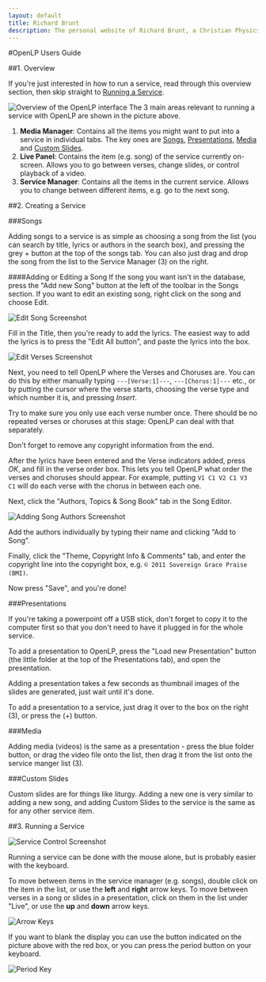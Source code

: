 ```yaml
---
layout: default
title: Richard Brunt
description: The personal website of Richard Brunt, a Christian Physics Student who takes photos and makes websites in his spare time.
---
```

#OpenLP Users Guide

##1. Overview

If you're just interested in how to run a service, read through this overview section, then skip straight to [Running a Service](#running-a-service).

![Overview of the OpenLP interface](Overview_annotated.png)
The 3 main areas relevant to running a service with OpenLP are shown in the picture above.

1. __Media Manager__: Contains all the items you might want to put into a service in individual tabs. The key ones are [Songs](#songs), [Presentations](#presentations), [Media](#media) and [Custom Slides](#custom-slides).
2. __Live Panel__: Contains the item (e.g. song) of the service currently on-screen. Allows you to go between verses, change slides, or control playback of a video.
3. __Service Manager__: Contains all the items in the current service. Allows you to change between different items, e.g. go to the next song.


##2. Creating a Service

###Songs

Adding songs to a service is as simple as choosing a song from the list (you can search by title, lyrics or authors in the search box), and pressing the grey + button at the top of the songs tab. You can also just drag and drop the song from the list to the Service Manager (3) on the right.

####Adding or Editing a Song
If the song you want isn't in the database, press the "Add new Song" button at the left of the toolbar in the Songs section. If you want to edit an existing song, right click on the song and choose Edit.

![Edit Song Screenshot](SongEditor.png)

Fill in the Title, then you're ready to add the lyrics. The easiest way to add the lyrics is to press the "Edit All button", and paste the lyrics into the box.

![Edit Verses Screenshot](VerseEditor.png)

Next, you need to tell OpenLP where the Verses and Choruses are. You can do this by either manually typing ``---[Verse:1]---``, ``---[Chorus:1]---`` etc., or by putting the cursor where the verse starts, choosing the verse type and which number it is, and pressing _Insert_.

Try to make sure you only use each verse number once. There should be no repeated verses or choruses at this stage: OpenLP can deal with that separately.

Don't forget to remove any copyright information from the end.


After the lyrics have been entered and the Verse indicators added, press _OK_, and fill in the verse order box. This lets you tell OpenLP what order the verses and choruses should appear. For example, putting ```V1 C1 V2 C1 V3 C1``` will do each verse with the chorus in between each one.

Next, click the "Authors, Topics & Song Book" tab in the Song Editor.

![Adding Song Authors Screenshot](authors.png)

Add the authors individually by typing their name and clicking "Add to Song".

Finally, click the "Theme, Copyright Info & Comments" tab, and enter the copyright line into the copyright box, e.g. ```© 2011 Sovereign Grace Praise (BMI)```.

Now press "Save", and you're done!


###Presentations

If you're taking a powerpoint off a USB stick, don't forget to copy it to the computer first so that you don't need to have it plugged in for the whole service.

To add a presentation to OpenLP, press the "Load new Presentation" button (the little folder at the top of the Presentations tab), and open the presentation.

Adding a presentation takes a few seconds as thumbnail images of the slides are generated, just wait until it's done.

To add a presentation to a service, just drag it over to the box on the right (3), or press the (+) button.

###Media

Adding media (videos) is the same as a presentation - press the blue folder button, or drag the video file onto the list, then drag it from the list onto the service manger list (3).

###Custom Slides

Custom slides are for things like liturgy. Adding a new one is very similar to adding a new song, and adding Custom Slides to the service is the same as for any other service item.


##3. Running a Service

![Service Control Screenshot](servicecontrol.png)

Running a service can be done with the mouse alone, but is probably easier with the keyboard.

To move between items in the service manager (e.g. songs), double click on the item in the list, or use the __left__ and __right__ arrow keys. To move between verses in a song or slides in a presentation, click on them in the list under "Live", or use the __up__ and __down__ arrow keys.

![Arrow Keys](arrowkeys.png)

If you want to blank the display you can use the button indicated on the picture above with the red box, or you can press the period button on your keyboard.

![Period Key](blanckdisplay.png)
